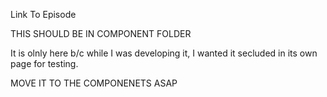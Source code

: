 Link To Episode

THIS SHOULD BE IN COMPONENT FOLDER

It is olnly here b/c while I was developing it, I wanted it secluded in its own page for testing.

MOVE IT TO THE COMPONENETS ASAP